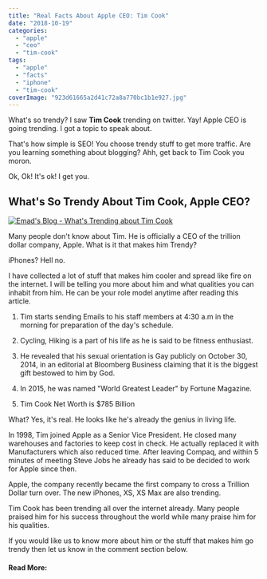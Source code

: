 ```yaml
---
title: "Real Facts About Apple CEO: Tim Cook"
date: "2018-10-19"
categories: 
  - "apple"
  - "ceo"
  - "tim-cook"
tags: 
  - "apple"
  - "facts"
  - "iphone"
  - "tim-cook"
coverImage: "923d61665a2d41c72a8a770bc1b1e927.jpg"
---
```


What's so trendy? I saw **Tim Cook** trending on twitter. Yay! Apple CEO is going trending. I got a topic to speak about.

That's how simple is SEO! You choose trendy stuff to get more traffic. Are you learning something about blogging? Ahh, get back to Tim Cook you moron.

Ok, Ok! It's ok! I get you.

## What's So Trendy About Tim Cook, Apple CEO?

[![Emad's Blog - What's Trending about Tim Cook ](posts/2018/10/images/923d61665a2d41c72a8a770bc1b1e927-300x169.png "Tim Cook HD Funny I Look Cool!")](https://sastaeinstein.com/wp-content/uploads/2018/10/923d61665a2d41c72a8a770bc1b1e927.png)

Many people don't know about Tim. He is officially a CEO of the trillion dollar company, Apple. What is it that makes him Trendy?

iPhones? Hell no.

I have collected a lot of stuff that makes him cooler and spread like fire on the internet. I will be telling you more about him and what qualities you can inhabit from him. He can be your role model anytime after reading this article.

1. Tim starts sending Emails to his staff members at 4:30 a.m in the morning for preparation of the day's schedule.  
    
2. Cycling, Hiking is a part of his life as he is said to be fitness enthusiast.  
    
3. He revealed that his sexual orientation is Gay publicly on October 30, 2014, in an editorial at Bloomberg Business claiming that it is the biggest gift bestowed to him by God.  
    
4. In 2015, he was named "World Greatest Leader" by Fortune Magazine.  
    
5. Tim Cook Net Worth is $785 Billion  
    

What? Yes, it's real. He looks like he's already the genius in living life.

In 1998, Tim joined Apple as a Senior Vice President. He closed many warehouses and factories to keep cost in check. He actually replaced it with Manufacturers which also reduced time. After leaving Compaq, and within 5 minutes of meeting Steve Jobs he already has said to be decided to work for Apple since then.

Apple, the company recently became the first company to cross a Trillion Dollar turn over. The new iPhones, XS, XS Max are also trending. 

Tim Cook has been trending all over the internet already. Many people praised him for his success throughout the world while many praise him for his qualities.

If you would like us to know more about him or the stuff that makes him go trendy then let us know in the comment section below.

#### Read More:
